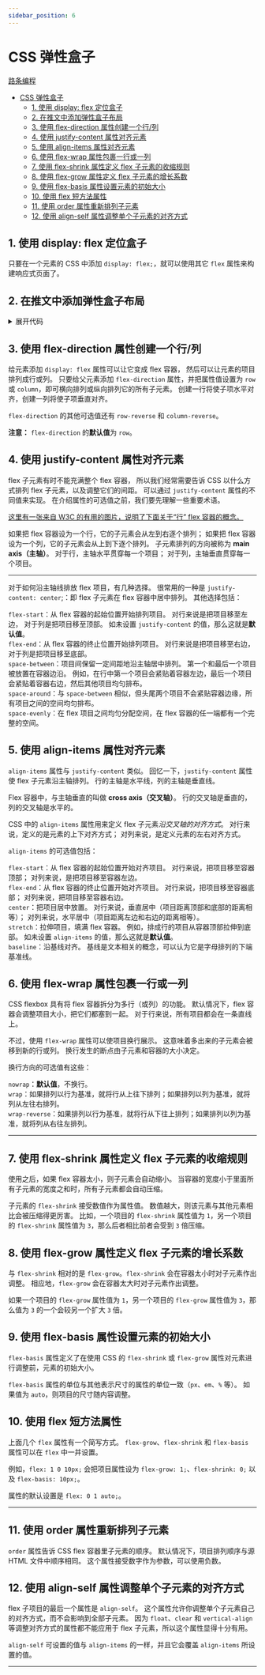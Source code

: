 ```yaml
---
sidebar_position: 6
---
```

# CSS 弹性盒子

[路条编程](https://www.icoderoad.com/)

<!-- TOC -->

- [CSS 弹性盒子](#css-弹性盒子)
  - [1. 使用 display: flex 定位盒子](#1-使用-display-flex-定位盒子)
  - [2. 在推文中添加弹性盒子布局](#2-在推文中添加弹性盒子布局)
  - [3. 使用 flex-direction 属性创建一个行/列](#3-使用-flex-direction-属性创建一个行列)
  - [4. 使用 justify-content 属性对齐元素](#4-使用-justify-content-属性对齐元素)
  - [5. 使用 align-items 属性对齐元素](#5-使用-align-items-属性对齐元素)
  - [6. 使用 flex-wrap 属性包裹一行或一列](#6-使用-flex-wrap-属性包裹一行或一列)
  - [7. 使用 flex-shrink 属性定义 flex 子元素的收缩规则](#7-使用-flex-shrink-属性定义-flex-子元素的收缩规则)
  - [8. 使用 flex-grow 属性定义 flex 子元素的增长系数](#8-使用-flex-grow-属性定义-flex-子元素的增长系数)
  - [9. 使用 flex-basis 属性设置元素的初始大小](#9-使用-flex-basis-属性设置元素的初始大小)
  - [10. 使用 flex 短方法属性](#10-使用-flex-短方法属性)
  - [11. 使用 order 属性重新排列子元素](#11-使用-order-属性重新排列子元素)
  - [12. 使用 align-self 属性调整单个子元素的对齐方式](#12-使用-align-self-属性调整单个子元素的对齐方式)

<!-- /TOC -->

<a id="markdown-1-使用-display-flex-定位盒子" name="1-使用-display-flex-定位盒子"></a>

## 1. 使用 display: flex 定位盒子

只要在一个元素的 CSS 中添加 `display: flex;`，就可以使用其它 `flex` 属性来构建响应式页面了。

<a id="markdown-2-在推文中添加弹性盒子布局" name="2-在推文中添加弹性盒子布局"></a>

## 2. 在推文中添加弹性盒子布局

<details>
<summary>展开代码</summary>

```
<style>
  body {
    font-family: Arial, sans-serif;
  }
  header {
    display: flex;
  }
  header .profile-thumbnail {
    width: 50px;
    height: 50px;
    border-radius: 4px;
  }
  header .profile-name {

    margin-left: 10px;
    display: flex;

}
header .follow-btn {

    margin: 0 0 0 auto;
    display: flex;

}
header .follow-btn button {
border: 0;
border-radius: 3px;
padding: 5px;
}
header h3, header h4 {
display: flex;
margin: 0;
}
#inner p {
margin-bottom: 10px;
font-size: 20px;
}
#inner hr {
margin: 20px 0;
border-style: solid;
opacity: 0.1;
}
footer {
display: flex;
}
footer .stats {

    font-size: 15px;
    display: flex;

}
footer .stats strong {
font-size: 18px;
}
footer .stats .likes {
margin-left: 10px;
}
footer .cta {
margin-left: auto;
}
footer .cta button {
border: 0;
background: transparent;
}
</style>

<header>
  <img src="https://freecodecamp.s3.amazonaws.com/quincy-twitter-photo.jpg" alt="Quincy Larson's profile picture" class="profile-thumbnail">
  <div class="profile-name">
    <h3>Quincy Larson</h3>
    <h4>@ossia</h4>
  </div>
  <div class="follow-btn">
    <button>Follow</button>
  </div>
</header>
<div id="inner">
  <p>I meet so many people who are in search of that one trick that will help them work smart. Even if you work smart, you still have to work hard.</p>
  <span class="date">1:32 PM - 12 Jan 2018</span>
  <hr>
</div>
<footer>
  <div class="stats">
    <div class="Retweets">
      <strong>107</strong> Retweets
    </div>
    <div class="likes">
      <strong>431</strong> Likes
    </div>
  </div>
  <div class="cta">
    <button class="share-btn">Share</button>
    <button class="retweet-btn">Retweet</button>
    <button class="like-btn">Like</button>
  </div>
</footer>
```

</details>

<a id="markdown-3-使用-flex-direction-属性创建一个行列" name="3-使用-flex-direction-属性创建一个行列"></a>

## 3. 使用 flex-direction 属性创建一个行/列

给元素添加 `display: flex` 属性可以让它变成 flex 容器， 然后可以让元素的项目排列成行或列。 只要给父元素添加 `flex-direction` 属性，并把属性值设置为 `row` 或 `column`，即可横向排列或纵向排列它的所有子元素。 创建一行将使子项水平对齐，创建一列将使子项垂直对齐。

`flex-direction` 的其他可选值还有 `row-reverse` 和 `column-reverse`。

**注意：** `flex-direction` 的**默认值**为 `row`。

<a id="markdown-4-使用-justify-content-属性对齐元素" name="4-使用-justify-content-属性对齐元素"></a>

## 4. 使用 justify-content 属性对齐元素

flex 子元素有时不能充满整个 flex 容器， 所以我们经常需要告诉 CSS 以什么方式排列 flex 子元素，以及调整它们的间距。 可以通过 `justify-content` 属性的不同值来实现。 在介绍属性的可选值之前，我们要先理解一些重要术语。

[这里有一张来自 W3C 的有用的图片，说明了下面关于“行” flex 容器的概念。](https://www.w3.org/TR/css-flexbox-1/images/flex-direction-terms.svg)

如果把 flex 容器设为一个行，它的子元素会从左到右逐个排列； 如果把 flex 容器设为一个列，它的子元素会从上到下逐个排列。 子元素排列的方向被称为 **main axis（主轴）**。 对于行，主轴水平贯穿每一个项目； 对于列，主轴垂直贯穿每一个项目。

---

对于如何沿主轴线排放 flex 项目，有几种选择。 很常用的一种是 `justify-content: center`;：即 flex 子元素在 flex 容器中居中排列。 其他选择包括：

`flex-start`：从 flex 容器的起始位置开始排列项目。 对行来说是把项目移至左边， 对于列是把项目移至顶部。 如未设置 `justify-content` 的值，那么这就是**默认值**。<br />
`flex-end`：从 flex 容器的终止位置开始排列项目。 对行来说是把项目移至右边， 对于列是把项目移至底部。<br />
`space-between`：项目间保留一定间距地沿主轴居中排列。 第一个和最后一个项目被放置在容器边沿。 例如，在行中第一个项目会紧贴着容器左边，最后一个项目会紧贴着容器右边，然后其他项目均匀排布。 <br />
`space-around`：与 `space-between` 相似，但头尾两个项目不会紧贴容器边缘，所有项目之间的空间均匀排布。 <br />
`space-evenly`：在 flex 项目之间均匀分配空间，在 flex 容器的任一端都有一个完整的空间。

<a id="markdown-5-使用-align-items-属性对齐元素" name="5-使用-align-items-属性对齐元素"></a>

## 5. 使用 align-items 属性对齐元素

`align-items` 属性与 `justify-content` 类似。 回忆一下，`justify-content` 属性使 flex 子元素沿主轴排列。 行的主轴是水平线，列的主轴是垂直线。

Flex 容器中，与主轴垂直的叫做 **cross axis（交叉轴）**。 行的交叉轴是垂直的，列的交叉轴是水平的。

CSS 中的 `align-items` 属性用来定义 flex 子元素*沿交叉轴的对齐方式*。 对行来说，定义的是元素的上下对齐方式； 对列来说，是定义元素的左右对齐方式。

`align-items` 的可选值包括：

`flex-start`：从 flex 容器的起始位置开始对齐项目。 对行来说，把项目移至容器顶部； 对列来说，是把项目移至容器左边。<br />
`flex-end`：从 flex 容器的终止位置开始对齐项目。 对行来说，把项目移至容器底部； 对列来说，把项目移至容器右边。<br />
`center`：把项目居中放置。 对行来说，垂直居中（项目距离顶部和底部的距离相等）； 对列来说，水平居中（项目距离左边和右边的距离相等）。<br />
`stretch`：拉伸项目，填满 flex 容器。 例如，排成行的项目从容器顶部拉伸到底部。 如未设置 `align-items` 的值，那么这就是**默认值**。<br />
`baseline`：沿基线对齐。 基线是文本相关的概念，可以认为它是字母排列的下端基准线。

<a id="markdown-6-使用-flex-wrap-属性包裹一行或一列" name="6-使用-flex-wrap-属性包裹一行或一列"></a>

## 6. 使用 flex-wrap 属性包裹一行或一列

CSS flexbox 具有将 flex 容器拆分为多行（或列）的功能。 默认情况下，flex 容器会调整项目大小，把它们都塞到一起。 对于行来说，所有项目都会在一条直线上。

不过，使用 `flex-wrap` 属性可以使项目换行展示。 这意味着多出来的子元素会被移到新的行或列。 换行发生的断点由子元素和容器的大小决定。

换行方向的可选值有这些：

`nowrap`：**默认值**，不换行。 <br />
`wrap`：如果排列以行为基准，就将行从上往下排列；如果排列以列为基准，就将列从左往右排列。<br />
`wrap-reverse`：如果排列以行为基准，就将行从下往上排列；如果排列以列为基准，就将列从右往左排列。

---

<a id="markdown-7-使用-flex-shrink-属性定义-flex-子元素的收缩规则" name="7-使用-flex-shrink-属性定义-flex-子元素的收缩规则"></a>

## 7. 使用 flex-shrink 属性定义 flex 子元素的收缩规则

使用之后，如果 flex 容器太小，则子元素会自动缩小。 当容器的宽度小于里面所有子元素的宽度之和时，所有子元素都会自动压缩。

子元素的 `flex-shrink` 接受数值作为属性值。 数值越大，则该元素与其他元素相比会被压缩得更厉害。 比如，一个项目的 `flex-shrink` 属性值为 `1`，另一个项目的 `flex-shrink` 属性值为 `3`，那么后者相比前者会受到 `3` 倍压缩。

<a id="markdown-8-使用-flex-grow-属性定义-flex-子元素的增长系数" name="8-使用-flex-grow-属性定义-flex-子元素的增长系数"></a>

## 8. 使用 flex-grow 属性定义 flex 子元素的增长系数

与 `flex-shrink` 相对的是 `flex-grow`。`flex-shrink` 会在容器太小时对子元素作出调整。 相应地，`flex-grow` 会在容器太大时对子元素作出调整。

如果一个项目的 `flex-grow` 属性值为 `1`，另一个项目的 `flex-grow` 属性值为 `3`，那么值为 `3` 的一个会较另一个扩大 `3` 倍。

<a id="markdown-9-使用-flex-basis-属性设置元素的初始大小" name="9-使用-flex-basis-属性设置元素的初始大小"></a>

## 9. 使用 flex-basis 属性设置元素的初始大小

`flex-basis` 属性定义了在使用 CSS 的 `flex-shrink` 或 `flex-grow` 属性对元素进行调整前，元素的初始大小。

`flex-basis` 属性的单位与其他表示尺寸的属性的单位一致（`px`、`em`、`%` 等）。 如果值为 `auto`，则项目的尺寸随内容调整。

<a id="markdown-10-使用-flex-短方法属性" name="10-使用-flex-短方法属性"></a>

## 10. 使用 flex 短方法属性

上面几个 `flex` 属性有一个简写方式。 `flex-grow`、`flex-shrink` 和 `flex-basis` 属性可以在 `flex` 中一并设置。

例如，`flex: 1 0 10px;` 会把项目属性设为 `flex-grow: 1;`、`flex-shrink: 0;` 以及 `flex-basis: 10px;`。

属性的默认设置是 `flex: 0 1 auto;`。

<hr />

<a id="markdown-11-使用-order-属性重新排列子元素" name="11-使用-order-属性重新排列子元素"></a>

## 11. 使用 order 属性重新排列子元素

`order` 属性告诉 CSS flex 容器里子元素的顺序。 默认情况下，项目排列顺序与源 HTML 文件中顺序相同。 这个属性接受数字作为参数，可以使用负数。

<a id="markdown-12-使用-align-self-属性调整单个子元素的对齐方式" name="12-使用-align-self-属性调整单个子元素的对齐方式"></a>

## 12. 使用 align-self 属性调整单个子元素的对齐方式

flex 子项目的最后一个属性是 `align-self`。 这个属性允许你调整单个子元素自己的对齐方式，而不会影响到全部子元素。 因为 `float`、`clear` 和 `vertical-align` 等调整对齐方式的属性都不能应用于 flex 子元素，所以这个属性显得十分有用。

`align-self` 可设置的值与 `align-items` 的一样，并且它会覆盖 `align-items` 所设置的值。

---
